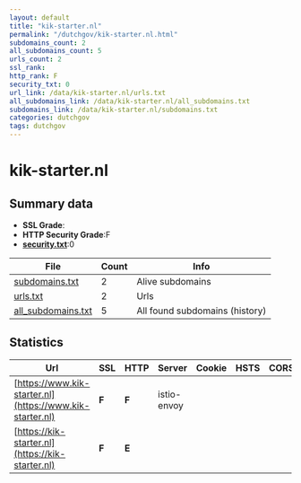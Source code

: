 ```yaml
---
layout: default
title: "kik-starter.nl"
permalink: "/dutchgov/kik-starter.nl.html"
subdomains_count: 2
all_subdomains_count: 5
urls_count: 2
ssl_rank: 
http_rank: F
security_txt: 0
url_link: /data/kik-starter.nl/urls.txt
all_subdomains_link: /data/kik-starter.nl/all_subdomains.txt
subdomains_link: /data/kik-starter.nl/subdomains.txt
categories: dutchgov
tags: dutchgov
---
```



# kik-starter.nl
## Summary data


 - **SSL Grade**:
 - **HTTP Security Grade**:F
 - **[security.txt](https://www.digitaleoverheid.nl/nieuws/standaard-security-txt-nu-verplicht-voor-overheid/)**:0


| File       | Count | Info |
|------------|-------|------|
|[subdomains.txt](/DutchGovScope/data/kik-starter.nl/subdomains.txt)|2|Alive subdomains|
|[urls.txt](/DutchGovScope/data/kik-starter.nl/urls.txt)|2|Urls|
|[all_subdomains.txt](/DutchGovScope/data/kik-starter.nl/all_subdomains.txt)|5|All found subdomains (history)|


## Statistics


| Url | SSL | HTTP | Server | Cookie | HSTS | CORS | CTO | CSP | XFO | XXP | RP |FP| Tech |Title |
|--------|-------|-------|------|------|------|------|------|------|------|------|------|------|------|------|
|[https://www.kik-starter.nl](https://www.kik-starter.nl)| **F**| **F**|istio-envoy| | | | | | | | :white_check_mark: | |HSTS||
|[https://kik-starter.nl](https://kik-starter.nl)| **F**| **E**|| | | | | | | | :white_check_mark: | |HSTS||

